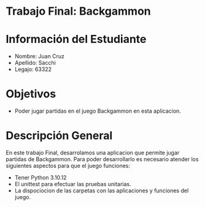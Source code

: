 # Trabajo Final: Backgammon

# Información del Estudiante
- Nombre: Juan Cruz
- Apellido: Sacchi
- Legajo: 63322

# Objetivos
- Poder jugar partidas en el juego Backgammon en esta aplicacion.

# Descripción General
En este trabajo Final, desarrolamos una aplicacion que permite jugar partidas de Backgammon. Para poder desarrollarlo es necesario atender los siguientes aspectos para que el juego funciones:
- Tener Python 3.10.12
- El unittest para efectuar las pruebas unitarias.
- La dispociocion de las carpetas con las aplicaciones y funciones del juego.
